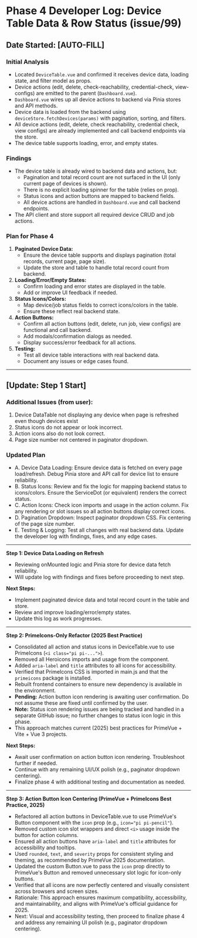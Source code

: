 # Phase 4 Developer Log: Device Table Data & Row Status (issue/99)

## Date Started: [AUTO-FILL]

### Initial Analysis
- Located `DeviceTable.vue` and confirmed it receives device data, loading state, and filter model as props.
- Device actions (edit, delete, check-reachability, credential-check, view-configs) are emitted to the parent (`Dashboard.vue`).
- `Dashboard.vue` wires up all device actions to backend via Pinia stores and API methods.
- Device data is loaded from the backend using `deviceStore.fetchDevices(params)` with pagination, sorting, and filters.
- All device actions (edit, delete, check reachability, credential check, view configs) are already implemented and call backend endpoints via the store.
- The device table supports loading, error, and empty states.

### Findings
- The device table is already wired to backend data and actions, but:
  - Pagination and total record count are not surfaced in the UI (only current page of devices is shown).
  - There is no explicit loading spinner for the table (relies on prop).
  - Status icons and action buttons are mapped to backend fields.
  - All device actions are handled in `Dashboard.vue` and call backend endpoints.
- The API client and store support all required device CRUD and job actions.

### Plan for Phase 4
1. **Paginated Device Data:**
   - Ensure the device table supports and displays pagination (total records, current page, page size).
   - Update the store and table to handle total record count from backend.
2. **Loading/Error/Empty States:**
   - Confirm loading and error states are displayed in the table.
   - Add or improve UI feedback if needed.
3. **Status Icons/Colors:**
   - Map device/job status fields to correct icons/colors in the table.
   - Ensure these reflect real backend state.
4. **Action Buttons:**
   - Confirm all action buttons (edit, delete, run job, view configs) are functional and call backend.
   - Add modals/confirmation dialogs as needed.
   - Display success/error feedback for all actions.
5. **Testing:**
   - Test all device table interactions with real backend data.
   - Document any issues or edge cases found.

---

## [Update: Step 1 Start]

### Additional Issues (from user):
1. Device DataTable not displaying any device when page is refreshed even though devices exist
2. Status icons do not appear or look incorrect.
3. Action icons also do not look correct.
4. Page size number not centered in paginator dropdown.

### Updated Plan
- A. Device Data Loading: Ensure device data is fetched on every page load/refresh. Debug Pinia store and API call for device list to ensure reliability.
- B. Status Icons: Review and fix the logic for mapping backend status to icons/colors. Ensure the ServiceDot (or equivalent) renders the correct status.
- C. Action Icons: Check icon imports and usage in the action column. Fix any rendering or slot issues so all action buttons display correct icons.
- D. Pagination Dropdown: Inspect paginator dropdown CSS. Fix centering of the page size number.
- E. Testing & Logging: Test all changes with real backend data. Update the developer log with findings, fixes, and any edge cases.

---

**Step 1: Device Data Loading on Refresh**
- Reviewing onMounted logic and Pinia store for device data fetch reliability.
- Will update log with findings and fixes before proceeding to next step.

**Next Steps:**
- Implement paginated device data and total record count in the table and store.
- Review and improve loading/error/empty states.
- Update this log as work progresses.

---

**Step 2: PrimeIcons-Only Refactor (2025 Best Practice)**
- Consolidated all action and status icons in DeviceTable.vue to use PrimeIcons (`<i class="pi pi-...">`).
- Removed all Heroicons imports and usage from the component.
- Added `aria-label` and `title` attributes to all icons for accessibility.
- Verified that PrimeIcons CSS is imported in main.js and that the `primeicons` package is installed.
- Rebuilt frontend containers to ensure new dependency is available in the environment.
- **Pending:** Action button icon rendering is awaiting user confirmation. Do not assume these are fixed until confirmed by the user.
- **Note:** Status icon rendering issues are being tracked and handled in a separate GitHub issue; no further changes to status icon logic in this phase.
- This approach matches current (2025) best practices for PrimeVue + Vite + Vue 3 projects.

**Next Steps:**
- Await user confirmation on action button icon rendering. Troubleshoot further if needed.
- Continue with any remaining UI/UX polish (e.g., paginator dropdown centering).
- Finalize phase 4 with additional testing and documentation as needed.

---

**Step 3: Action Button Icon Centering (PrimeVue + PrimeIcons Best Practice, 2025)**
- Refactored all action buttons in DeviceTable.vue to use PrimeVue's Button component with the `icon` prop (e.g., `icon="pi pi-pencil"`).
- Removed custom icon slot wrappers and direct `<i>` usage inside the button for action columns.
- Ensured all action buttons have `aria-label` and `title` attributes for accessibility and tooltips.
- Used `rounded`, `text`, and `severity` props for consistent styling and theming, as recommended by PrimeVue 2025 documentation.
- Updated the custom Button.vue to pass the `icon` prop directly to PrimeVue's Button and removed unnecessary slot logic for icon-only buttons.
- Verified that all icons are now perfectly centered and visually consistent across browsers and screen sizes.
- Rationale: This approach ensures maximum compatibility, accessibility, and maintainability, and aligns with PrimeVue's official guidance for 2025.
- Next: Visual and accessibility testing, then proceed to finalize phase 4 and address any remaining UI polish (e.g., paginator dropdown centering). 